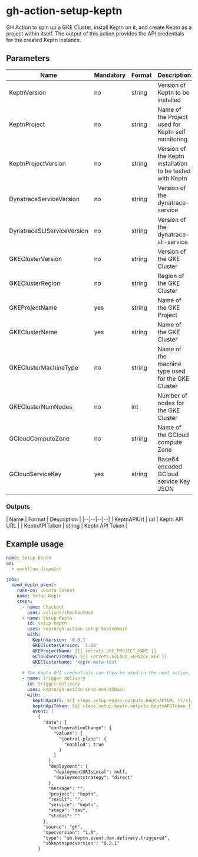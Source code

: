 # gh-action-setup-keptn

GH Action to spin up a GKE Cluster, install Keptn on it, and create Keptn as a project within itself. The output of this action provides the API credentials for the created Keptn instance.

## Parameters
| Name | Mandatory | Format | Description | Default |
|--|--|--|--|--|
| KeptnVersion | no | string | Version of Keptn to be installed | `0.8.1` |
| KeptnProject | no | string | Name of the Project used for Keptn self monitoring | `keptn` |
| KeptnProjectVersion | no | string | Version of the Keptn installation to be tested with Keptn | `0.8.1` |
| DynatraceServiceVersion | no | string | Version of the dynatrace-service | `0.13.0` |
| DynatraceSLIServiceVersion | no | string | Version of the dynatrace-sli-service | `0.10.0` |
| GKEClusterVersion | no | string | Version of the GKE Cluster | `1.18` |
| GKEClusterRegion | no | string | Region of the GKE Cluster | `us-east1` |
| GKEProjectName | yes | string | Name of the GKE Project | - |
| GKEClusterName | yes | string | Name of the GKE Cluster | - |
| GKEClusterMachineType | no | string | Name of the machine type used for the GKE Cluster | `n1-standard-4` |
| GKEClusterNumNodes | no | int | Number of nodes for the GKE Cluster | `3` |
| GCloudComputeZone | no | string | Name of the GCloud compute Zone | `us-east1-b` |
| GCloudServiceKey | yes | string | Base64 encoded GCloud service Key JSON | - |


### Outputs
| Name | Format | Description |
|--|--|--|--|
| KeptnAPIUrl | url | Keptn API URL | 
| KeptnAPIToken | string | Keptn API Token |

## Example usage

```yaml
name: Setup Keptn
on:
  - workflow_dispatch

jobs:
  send_keptn_event:
    runs-on: ubuntu-latest
    name: Setup Keptn
    steps:
      - name: Checkout
        uses: actions/checkout@v2
      - name: Setup Keptn
        id: setup-keptn
        uses: keptn/gh-action-setup-keptn@main
        with:
          KeptnVersion: '0.8.1'
          GKEClusterVersion: '1.18'
          GKEProjectName: ${{ secrets.GKE_PROJECT_NAME }}
          GCloudServiceKey: ${{ secrets.GCLOUD_SERVICE_KEY }}
          GKEClusterName: 'keptn-meta-test'
  
      # The Keptn API credentials can then be used in the next action, e.g.:
      - name: Trigger delivery
        id: trigger-delivery
        uses: keptn/gh-action-send-event@main
        with:
          keptnApiUrl: ${{ steps.setup-keptn.outputs.KeptnAPIURL }}/v1/event 
          keptnApiToken: ${{ steps.setup-keptn.outputs.KeptnAPIToken }}
          event: |
            {
              "data": {
                "configurationChange": {
                  "values": {
                    "control-plane": {
                      "enabled": true
                    }
                  }
                },
                "deployment": {
                  "deploymentURIsLocal": null,
                  "deploymentstrategy": "direct"
                },
                "message": "",
                "project": "keptn",
                "result": "",
                "service": "keptn",
                "stage": "dev",
                "status": ""
              },
              "source": "gh",
              "specversion": "1.0",
              "type": "sh.keptn.event.dev.delivery.triggered",
              "shkeptnspecversion": "0.2.1"
            }
```